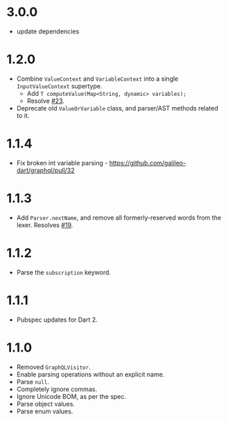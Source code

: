 # 3.0.0

- update dependencies

# 1.2.0
* Combine `ValueContext` and `VariableContext` into a single `InputValueContext` supertype.
    * Add `T computeValue(Map<String, dynamic> variables);`
    * Resolve [#23](https://github.com/galileo-dart/graphql/issues/23).
* Deprecate old `ValueOrVariable` class, and parser/AST methods related to it.

# 1.1.4
* Fix broken int variable parsing - https://github.com/galileo-dart/graphql/pull/32

# 1.1.3
* Add `Parser.nextName`, and remove all formerly-reserved words from the lexer.
Resolves [#19](https://github.com/galileo-dart/graphql/issues/19).

# 1.1.2
* Parse the `subscription` keyword.

# 1.1.1
* Pubspec updates for Dart 2.

# 1.1.0
* Removed `GraphQLVisitor`.
* Enable parsing operations without an explicit
name.
* Parse `null`.
* Completely ignore commas.
* Ignore Unicode BOM, as per the spec.
* Parse object values.
* Parse enum values.
